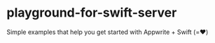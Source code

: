 # playground-for-swift-server
Simple examples that help you get started with Appwrite + Swift (=❤️)
